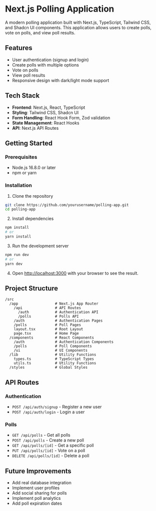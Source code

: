 # Next.js Polling Application

A modern polling application built with Next.js, TypeScript, Tailwind CSS, and Shadcn UI components. This application allows users to create polls, vote on polls, and view poll results.

## Features

- User authentication (signup and login)
- Create polls with multiple options
- Vote on polls
- View poll results
- Responsive design with dark/light mode support

## Tech Stack

- **Frontend**: Next.js, React, TypeScript
- **Styling**: Tailwind CSS, Shadcn UI
- **Form Handling**: React Hook Form, Zod validation
- **State Management**: React Hooks
- **API**: Next.js API Routes

## Getting Started

### Prerequisites

- Node.js 16.8.0 or later
- npm or yarn

### Installation

1. Clone the repository

```bash
git clone https://github.com/yourusername/polling-app.git
cd polling-app
```

2. Install dependencies

```bash
npm install
# or
yarn install
```

3. Run the development server

```bash
npm run dev
# or
yarn dev
```

4. Open [http://localhost:3000](http://localhost:3000) with your browser to see the result.

## Project Structure

```
/src
  /app                 # Next.js App Router
    /api               # API Routes
      /auth            # Authentication API
      /polls           # Polls API
    /auth              # Authentication Pages
    /polls             # Poll Pages
    layout.tsx         # Root Layout
    page.tsx           # Home Page
  /components          # React Components
    /auth              # Authentication Components
    /polls             # Poll Components
    /ui                # UI Components
  /lib                 # Utility Functions
    types.ts           # TypeScript Types
    utils.ts           # Utility Functions
  /styles              # Global Styles
```

## API Routes

### Authentication

- `POST /api/auth/signup` - Register a new user
- `POST /api/auth/login` - Login a user

### Polls

- `GET /api/polls` - Get all polls
- `POST /api/polls` - Create a new poll
- `GET /api/polls/[id]` - Get a specific poll
- `PUT /api/polls/[id]` - Vote on a poll
- `DELETE /api/polls/[id]` - Delete a poll

## Future Improvements

- Add real database integration
- Implement user profiles
- Add social sharing for polls
- Implement poll analytics
- Add poll expiration dates